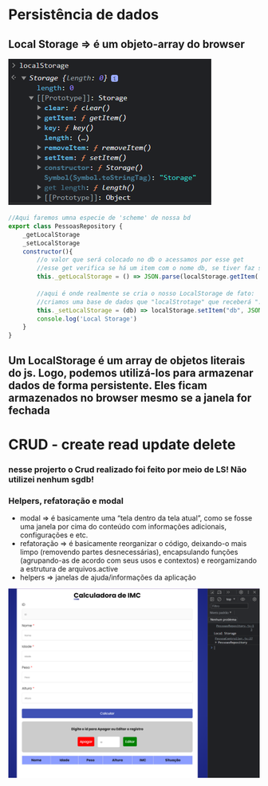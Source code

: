 # Persistência de dados

## Local Storage => é um objeto-array do browser
![Alt text](screenshots/image-1.png)

~~~javascript
//Aqui faremos umna especie de 'scheme' de nossa bd
export class PessoasRepository {
    _getLocalStorage
    _setLocalStorage
    constructor(){
        //o valor que será colocado no db o acessamos por esse get
        //esse get verifica se há um item com o nome db, se tiver faz sua conversão usando o Json.parse(transforma um json em um obj), se não o retorno é uim arrray vazio
        this._getLocalStorage = () => JSON.parse(localStorage.getItem('db')) ?? [] 

        //aqui é onde realmente se cria o nosso LocalStorage de fato:
        //criamos uma base de dados que "localStrotage" que receberá ".setItem" um nome eum conteúdo "setitem("db", JSON.stringify(db)"
        this._setLocalStorage = (db) => localStorage.setItem("db", JSON.stringify(db)) //localStorage é um objeto do nosso browser
        console.log('Local Storage')
    }
}
~~~

## Um LocalStorage é um array de objetos literais do js. Logo, podemos utilizá-los para armazenar dados de forma persistente. Eles ficam armazenados no browser mesmo se a janela for fechada

# CRUD - create read update delete
### nesse projerto o Crud realizado foi feito por meio de LS! Não utilizei nenhum sgdb!

### Helpers, refatoração e modal
- modal => é basicamente uma “tela dentro da tela atual”, como se fosse uma janela por cima do conteúdo com informações adicionais, configurações e etc.
- refatoração => é basicamente reorganizar o código, deixando-o mais limpo (removendo partes desnecessárias), encapsulando funções (agrupando-as de acordo com seus usos e contextos) e reorgamizando a estrutura de arquivos.active
- helpers => janelas de ajuda/informações da aplicação

![Alt text](screenshots/image-2.png)